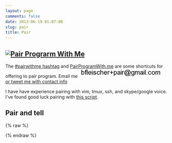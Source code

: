 ```yaml
---
layout: page
comments: false
date: 2013-06-19 01:07:00
slug: pair
title: Pair
---
```


<section class="content">

## [![Pair Prograrm With Me](http://www.pairprogramwith.me/badge.png 'Pair Program With Me')](http://www.pairprogramwith.me/)

The [#pairwithme hashtag](https://twitter.com/search?q=%23pairwithme) and [PairProgramWith.me](http://www.pairprogramwith.me/) are some shortcuts for offering to pair program.  Email me <img src="/images/email_pair.png" title="email pair address" alt="email pair address"> <a href="https://twitter.com/intent/tweet?text=%23pairwithme%20%40{{ site.author.twitter }}" target="_blank"> or tweet me with contact info</a>

I have have experience pairing with vim, tmux, ssh, and skype/google voice.
I've found good luck pairing with [this script](https://gist.github.com/bf4/8327914).

## Pair and tell

<div id="pairing"></div>
{% raw %}
<script id="pairing-template" type="text/x-mustache-template">
<ul>
  {{#rows}}
    <li>
      <a href="{{link}}">{{appointments}} with {{pair}} on {{description}}</a>
    </li>
  {{/rows}}
</ul>
</script>

{% endraw %}
<script>
var printPairs = (function($) {
    var config = {
        'key' : "0AqHUOZcVEj_XdE5SMzBKSWhINjVtTlh2b0JjUFp4OEE",
        'fields' : [
                'appointments',
                 'link',
                 'pair',
                 'description'
        ],
        'target' : '#pairing'
    };

    config.url = "https://spreadsheets.google.com/feeds/list/" + config.key + "/od6/public/values?alt=json";

    config.source   = $("#pairing-template").html();
    config.view = {};

    var parse_entry = function(entry, fields) {
      that = this;
      that.row = {};
      $.each(fields, function(index, field) {
        this.field_name = "gsx$" + field;
        this.cell = entry[this.field_name]["$t"];
        that.row[field] = this.cell;
      });
      return that.row;
    };

    var parse_entries = function(entries, fields) {
      that = this;
      that.rows = [];
      $.each(entries, function(index, entry) {
        that.rows.push(parse_entry(entry, fields));
      });
      return that.rows;
    }

    var build_rows = function(fields, entries) {
      this.rows = parse_entries(entries, fields);
      return this.rows;
    };

    var display_html = function(config, entries) {
      config.view.rows = build_rows(config.fields, entries);
      this.html    = Mustache.render(config.source, config.view);
      this.target = $(config.target);
      $(this.target).html(this.html);
    }

    var fetch_data = function(config, callback) {
      $.getJSON( config.url, function( json ) {
        this.entries = json.feed.entry;
        callback(config, this.entries);
      });
    };

    fetch_data(config, display_html);

});
_jsLoader.initMustache(function() {
    printPairs(jQuery);
});

</script>
</section>
